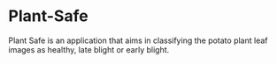 # Plant-Safe
Plant Safe is an application that aims in classifying  the potato plant leaf images as healthy, late blight or early blight.
